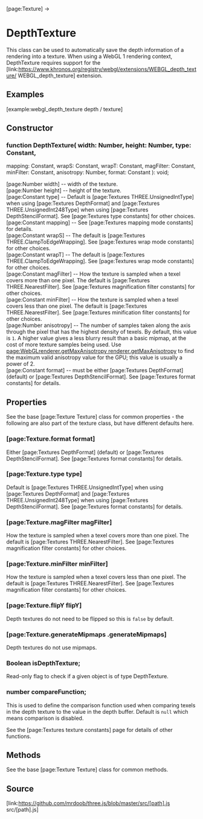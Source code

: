 [page:Texture] →

# DepthTexture

This class can be used to automatically save the depth information of a
rendering into a texture. When using a WebGL 1 rendering context, DepthTexture
requires support for the
[link:https://www.khronos.org/registry/webgl/extensions/WEBGL_depth_texture/
WEBGL_depth_texture] extension.

## Examples

[example:webgl_depth_texture depth / texture]

## Constructor

###  function DepthTexture( width: Number, height: Number, type: Constant,
mapping: Constant, wrapS: Constant, wrapT: Constant, magFilter: Constant,
minFilter: Constant, anisotropy: Number, format: Constant ): void;

[page:Number width] -- width of the texture.  
[page:Number height] -- height of the texture.  
[page:Constant type] -- Default is [page:Textures THREE.UnsignedIntType] when
using [page:Textures DepthFormat] and [page:Textures THREE.UnsignedInt248Type]
when using [page:Textures DepthStencilFormat]. See [page:Textures type
constants] for other choices.  
[page:Constant mapping] -- See [page:Textures mapping mode constants] for
details.  
[page:Constant wrapS] -- The default is [page:Textures
THREE.ClampToEdgeWrapping]. See [page:Textures wrap mode constants] for other
choices.  
[page:Constant wrapT] -- The default is [page:Textures
THREE.ClampToEdgeWrapping]. See [page:Textures wrap mode constants] for other
choices.  
[page:Constant magFilter] -- How the texture is sampled when a texel covers
more than one pixel. The default is [page:Textures THREE.NearestFilter]. See
[page:Textures magnification filter constants] for other choices.  
[page:Constant minFilter] -- How the texture is sampled when a texel covers
less than one pixel. The default is [page:Textures THREE.NearestFilter]. See
[page:Textures minification filter constants] for other choices.  
[page:Number anisotropy] -- The number of samples taken along the axis through
the pixel that has the highest density of texels. By default, this value is
`1`. A higher value gives a less blurry result than a basic mipmap, at the
cost of more texture samples being used. Use
[page:WebGLrenderer.getMaxAnisotropy renderer.getMaxAnisotropy]() to find the
maximum valid anisotropy value for the GPU; this value is usually a power of
2.  
[page:Constant format] -- must be either [page:Textures DepthFormat] (default)
or [page:Textures DepthStencilFormat]. See [page:Textures format constants]
for details.  

## Properties

See the base [page:Texture Texture] class for common properties - the
following are also part of the texture class, but have different defaults
here.

### [page:Texture.format format]

Either [page:Textures DepthFormat] (default) or [page:Textures
DepthStencilFormat]. See [page:Textures format constants] for details.  

### [page:Texture.type type]

Default is [page:Textures THREE.UnsignedIntType] when using [page:Textures
DepthFormat] and [page:Textures THREE.UnsignedInt248Type] when using
[page:Textures DepthStencilFormat]. See [page:Textures format constants] for
details.  

### [page:Texture.magFilter magFilter]

How the texture is sampled when a texel covers more than one pixel. The
default is [page:Textures THREE.NearestFilter]. See [page:Textures
magnification filter constants] for other choices.

### [page:Texture.minFilter minFilter]

How the texture is sampled when a texel covers less than one pixel. The
default is [page:Textures THREE.NearestFilter]. See [page:Textures
magnification filter constants] for other choices.

### [page:Texture.flipY flipY]

Depth textures do not need to be flipped so this is `false` by default.

### [page:Texture.generateMipmaps .generateMipmaps]

Depth textures do not use mipmaps.

###  Boolean isDepthTexture;

Read-only flag to check if a given object is of type DepthTexture.

###  number compareFunction;

This is used to define the comparison function used when comparing texels in
the depth texture to the value in the depth buffer. Default is `null` which
means comparison is disabled.  
  
See the [page:Textures texture constants] page for details of other functions.

## Methods

See the base [page:Texture Texture] class for common methods.

## Source

[link:https://github.com/mrdoob/three.js/blob/master/src/[path].js
src/[path].js]

